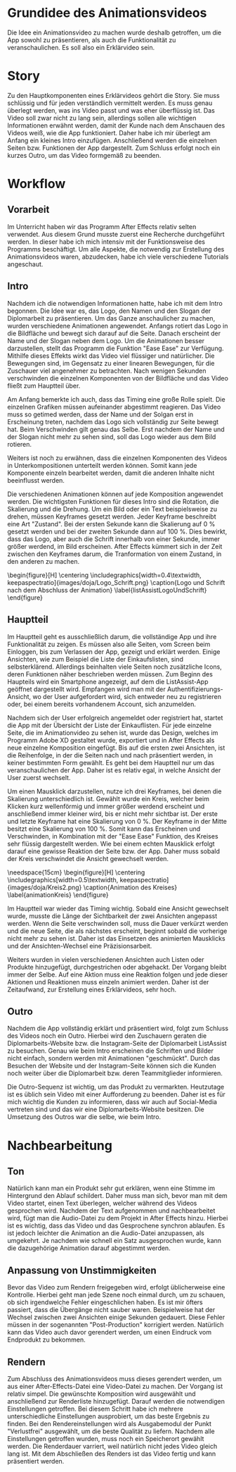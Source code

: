 # Grundidee des Animationsvideos

Die Idee ein Animationsvideo zu machen wurde deshalb getroffen, um die App sowohl zu präsentieren, als auch die Funktionalität zu veranschaulichen. Es soll also ein Erklärvideo sein.

# Story

Zu den Hauptkomponenten eines Erklärvideos gehört die Story. Sie muss schlüssig und für jeden verständlich vermittelt werden. Es muss genau überlegt werden, was ins Video passt und was eher überflüssig ist. Das Video soll zwar nicht zu lang sein, allerdings sollen alle wichtigen Informationen erwähnt werden, damit der Kunde nach dem Anschauen des Videos weiß, wie die App funktioniert. Daher habe ich mir überlegt am Anfang ein kleines Intro einzufügen. Anschließend werden die einzelnen Seiten bzw. Funktionen der App dargestellt. Zum Schluss erfolgt noch ein kurzes Outro, um das Video formgemäß zu beenden.

# Workflow

## Vorarbeit

Im Unterricht haben wir das Programm After Effects relativ selten verwendet. Aus diesem Grund musste zuerst eine Recherche durchgeführt werden. In dieser habe ich mich intensiv mit der Funktionsweise des Programms beschäftigt. Um alle Aspekte, die notwendig zur Erstellung des Animationsvideos waren, abzudecken, habe ich viele verschiedene Tutorials angeschaut. 

## Intro

Nachdem ich die notwendigen Informationen hatte, habe ich mit dem Intro begonnen. Die Idee war es, das Logo, den Namen und den Slogan der Diplomarbeit zu präsentieren. Um das Ganze anschaulicher zu machen, wurden verschiedene Animationen angewendet. Anfangs rotiert das Logo in die Bildfläche und bewegt sich darauf auf die Seite. Danach erscheint der Name und der Slogan neben dem Logo. Um die Animationen besser darzustellen, stellt das Programm die Funktion "Ease Ease" zur Verfügung. Mithilfe dieses Effekts wirkt das Video viel flüssiger und natürlicher. Die Bewegungen sind, im Gegensatz zu einer linearen Bewegungen, für die Zuschauer viel angenehmer zu betrachten. Nach wenigen Sekunden verschwinden die einzelnen Komponenten von der Bildfläche und das Video fließt zum Hauptteil über.

Am Anfang bemerkte ich auch, dass das Timing eine große Rolle spielt. Die einzelnen Grafiken müssen aufeinander abgestimmt reagieren. Das Video muss so getimed werden, dass der Name und der Solgan erst in Erscheinung treten, nachdem das Logo sich vollständig zur Seite bewegt hat. Beim Verschwinden gilt genau das Selbe. Erst nachdem der Name und der Slogan nicht mehr zu sehen sind, soll das Logo wieder aus dem Bild rotieren.

Weiters ist noch zu erwähnen, dass die einzelnen Komponenten des Videos in Unterkompositionen unterteilt werden können. Somit kann jede Komponente einzeln bearbeitet werden, damit die anderen Inhalte nicht beeinflusst werden.

Die verschiedenen Animationen können auf jede Komposition angewendet werden. Die wichtigsten Funktionen für dieses Intro sind die Rotation, die Skalierung und die Drehung. Um ein Bild oder ein Text beispielsweise zu drehen, müssen Keyframes gesetzt werden. Jeder Keyframe beschreibt eine Art "Zustand". Bei der ersten Sekunde kann die Skalierung auf 0 % gesetzt werden und bei der zweiten Sekunde dann auf 100 %. Dies bewirkt, dass das Logo, aber auch die Schrift innerhalb von einer Sekunde, immer größer werdend, im Bild erscheinen. After Effects kümmert sich in der Zeit zwischen den Keyframes darum, die Tranformation von einem Zustand, in den anderen zu machen.

\begin{figure}[H]
\centering
\includegraphics[width=0.4\textwidth, keepaspectratio]{images/doja/Logo_Schrift.png}
\caption{Logo und Schrift nach dem Abschluss der Animation}
\label{listAssistLogoUndSchrift}
\end{figure}

## Hauptteil

Im Hauptteil geht es ausschließlich darum, die vollständige App und ihre Funktionalität zu zeigen. Es müssen also alle Seiten, vom Screen beim Einloggen, bis zum Verlassen der App, gezeigt und erklärt werden. Einige Ansichten, wie zum Beispiel die Liste der Einkaufslisten, sind selbsterklärend. Allerdings beinhalten viele Seiten noch zusätzliche Icons, deren Funktionen näher beschrieben werden müssen. Zum Beginn des Haupteils wird ein Smartphone angezeigt, auf dem die ListAssist-App geöffnet dargestellt wird. Empfangen wird man mit der Authentifizierungs-Ansicht, wo der User aufgefordert wird, sich entweder neu zu registrieren oder, bei einem bereits vorhandenem Account, sich anzumelden.

Nachdem sich der User erfolgreich angemeldet oder registriert hat, startet die App mit der Übersicht der Liste der Einkauflisten. Für jede einzelne Seite, die im Animationvideo zu sehen ist, wurde das Design, welches im Programm Adobe XD gestaltet wurde, exportiert und in After Effects als neue einzelne Komposition eingefügt. Bis auf die ersten zwei Ansichten, ist die Reihenfolge, in der die Seiten nach und nach präsentiert werden, in keiner bestimmten Form gewählt. Es geht bei dem Hauptteil nur um das veranschaulichen der App. Daher ist es relativ egal, in welche Ansicht der User zuerst wechselt. 

Um einen Mausklick darzustellen, nutze ich drei Keyframes, bei denen die Skalierung unterschiedlich ist. Gewählt wurde ein Kreis, welcher beim Klicken kurz wellenförmig und immer größer werdend erscheint und anschließend immer kleiner wird, bis er nicht mehr sichtbar ist. Der erste und letzte Keyframe hat eine Skalierung von 0 %. Der Keyframe in der Mitte besitzt eine Skalierung von 100 %. Somit kann das Erscheinen und Verschwinden, in Kombination mit der "Ease Ease" Funktion, des Kreises sehr flüssig dargestellt werden. Wie bei einem echten Mausklick erfolgt darauf eine gewisse Reaktion der Seite bzw. der App. Daher muss sobald der Kreis verschwindet die Ansicht gewechselt werden.

\needspace{15cm}
\begin{figure}[H]
\centering
\includegraphics[width=0.5\textwidth, keepaspectratio]{images/doja/Kreis2.png}
\caption{Animation des Kreises}
\label{animationKreis}
\end{figure}

Im Hauptteil war wieder das Timing wichtig. Sobald eine Ansicht gewechselt wurde, musste die Länge der Sichtbarkeit der zwei Ansichten angepasst werden. Wenn die Seite verschwinden soll, muss die Dauer verkürzt werden und die neue Seite, die als nächstes erscheint, beginnt sobald die vorherige nicht mehr zu sehen ist. Daher ist das Einsetzen des animierten Mausklicks und der Ansichten-Wechsel eine Präzisionsarbeit. 

Weiters wurden in vielen verschiedenen Ansichten auch Listen oder Produkte hinzugefügt, durchgestrichen oder abgehackt. Der Vorgang bleibt immer der Selbe. Auf eine Aktion muss eine Reaktion folgen und jede dieser Aktionen und Reaktionen muss einzeln animiert werden. Daher ist der Zeitaufwand, zur Erstellung eines Erklärvideos, sehr hoch.

## Outro 

Nachdem die App vollständig erklärt und präsentiert wird, folgt zum Schluss des Videos noch ein Outro. Hierbei wird den Zuschauern geraten die Diplomarbeits-Website bzw. die Instagram-Seite der Diplomarbeit ListAssist zu besuchen. Genau wie beim Intro erscheinen die Schriften und Bilder nicht einfach, sondern werden mit Animationen "geschmückt". Durch das Besuchen der Website und der Instagram-Seite können sich die Kunden noch weiter über die Diplomarbeit bzw. deren Teammitglieder informieren.

Die Outro-Sequenz ist wichtig, um das Produkt zu vermarkten. Heutzutage ist es üblich sein Video mit einer Aufforderung zu beenden. Daher ist es für mich wichtig die Kunden zu informieren, dass wir auch auf Social-Media vertreten sind und das wir eine Diplomarbeits-Website besitzen. Die Umsetzung des Outros war die selbe, wie beim Intro.

# Nachbearbeitung

## Ton 

Natürlich kann man ein Produkt sehr gut erklären, wenn eine Stimme im Hintergrund den Ablauf schildert. Daher muss man sich, bevor man mit dem Video startet, einen Text überlegen, welcher während des Videos gesprochen wird. Nachdem der Text aufgenommen und nachbearbeitet wird, fügt man die Audio-Datei zu dem Projekt in After Effects hinzu. Hierbei ist es wichtig, dass das Video und das Gesprochene synchron ablaufen. Es ist jedoch leichter die Animation an die Audio-Datei anzupassen, als umgekehrt. Je nachdem wie schnell ein Satz ausgesprochen wurde, kann die dazugehörige Animation darauf abgestimmt werden.

## Anpassung von Unstimmigkeiten

Bevor das Video zum Rendern freigegeben wird, erfolgt üblicherweise eine Kontrolle. Hierbei geht man jede Szene noch einmal durch, um zu schauen, ob sich irgendwelche Fehler eingeschlichen haben. Es ist mir öfters passiert, dass die Übergänge nicht sauber waren. Beispielweise hat der Wechsel zwischen zwei Ansichten einige Sekunden gedauert. Diese Fehler müssen in der sogenannten "Post-Production" korrigiert werden. Natürlich kann das Video auch davor gerendert werden, um einen Eindruck vom Endprodukt zu bekommen.

## Rendern

Zum Abschluss des Animationsvideos muss dieses gerendert werden, um aus einer After-Effects-Datei eine Video-Datei zu machen. Der Vorgang ist relativ simpel. Die gewünschte Komposition wird ausgewählt und anschließend zur Renderliste hinzugefügt. Darauf werden die notwendigen Einstellungen getroffen. Bei diesem Schritt habe ich mehrere unterschiedliche Einstellungen ausprobiert, um das beste Ergebnis zu finden. Bei den Rendereinstellungen wird als Ausgabemodul der Punkt "Verlustfrei" ausgewählt, um die beste Qualität zu liefern. Nachdem alle Einstellungen getroffen wurden, muss noch ein Speicherort gewählt werden. Die Renderdauer varriert, weil natürlich nicht jedes Video gleich lang ist. Mit dem Abschließen des Renders ist das Video fertig und kann präsentiert werden.
